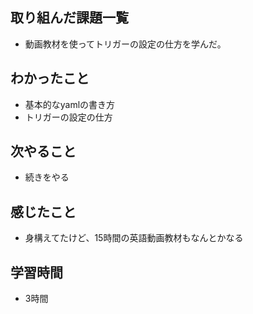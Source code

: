 ## 取り組んだ課題一覧
- 動画教材を使ってトリガーの設定の仕方を学んだ。

## わかったこと
- 基本的なyamlの書き方
- トリガーの設定の仕方

## 次やること
- 続きをやる

## 感じたこと
- 身構えてたけど、15時間の英語動画教材もなんとかなる

## 学習時間
- 3時間